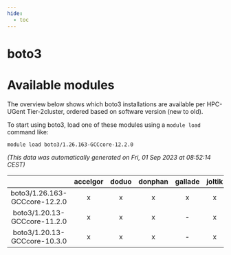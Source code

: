 ```yaml
---
hide:
  - toc
---
```


boto3
=====

# Available modules


The overview below shows which boto3 installations are available per HPC-UGent Tier-2cluster, ordered based on software version (new to old).

To start using boto3, load one of these modules using a `module load` command like:

```shell
module load boto3/1.26.163-GCCcore-12.2.0
```

*(This data was automatically generated on Fri, 01 Sep 2023 at 08:52:14 CEST)*  

| |accelgor|doduo|donphan|gallade|joltik|skitty|swalot|victini|
| :---: | :---: | :---: | :---: | :---: | :---: | :---: | :---: | :---: |
|boto3/1.26.163-GCCcore-12.2.0|x|x|x|x|x|x|x|x|
|boto3/1.20.13-GCCcore-11.2.0|x|x|x|-|x|x|x|x|
|boto3/1.20.13-GCCcore-10.3.0|x|x|x|-|x|x|x|x|
